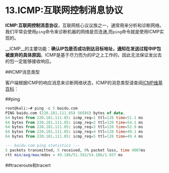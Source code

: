 # 13.ICMP:互联网控制消息协议

  __ICMP:互联网控制消息协议__，互联网核心议议族之一，通常用来分析和诊断网络。我们平常会使用<code>ping</code>命令来诊断机器的网络是否连通,而<code>ping</code>命令就是使用ICMP实现的。
  
  __ICMP__的主要功能：__确认IP包是否成功到达目标地址，通知在发送过程中IP包被废弃的具体原因__。ICMP是基于尽力而为的IP之上工作的，因此无法保证发出去的包一定能够接收响应。

  
##ICMP消息类型

  客户端根据ICMP的响应消息来诊断网络状态，ICMP的消息类型请查阅<a href="http://zh.wikipedia.org/zh/ICMP" target="_blank">ICMP维基百科</a>：
  
##ping

```sql
root@kali:~# ping -c 5 baidu.com
PING baidu.com (220.181.111.85) 56(84) bytes of data.
64 bytes from 220.181.111.85: icmp_req=1 ttl=128 time=51.1 ms
64 bytes from 220.181.111.85: icmp_req=2 ttl=128 time=54.1 ms
64 bytes from 220.181.111.85: icmp_req=3 ttl=128 time=52.9 ms
64 bytes from 220.181.111.85: icmp_req=4 ttl=128 time=49.1 ms
64 bytes from 220.181.111.85: icmp_req=5 ttl=128 time=49.4 ms

--- baidu.com ping statistics ---
5 packets transmitted, 5 received, 0% packet loss, time 4007ms
rtt min/avg/max/mdev = 49.186/51.392/54.106/1.937 ms
```

##traceroute和tracert
  

